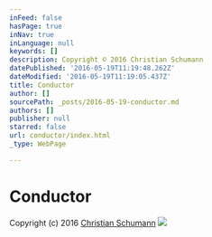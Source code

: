 ```yaml
---
inFeed: false
hasPage: true
inNav: true
inLanguage: null
keywords: []
description: Copyright © 2016 Christian Schumann
datePublished: '2016-05-19T11:19:48.262Z'
dateModified: '2016-05-19T11:19:05.437Z'
title: Conductor
author: []
sourcePath: _posts/2016-05-19-conductor.md
authors: []
publisher: null
starred: false
url: conductor/index.html
_type: WebPage

---
```

# Conductor

Copyright (c) 2016 [Christian Schumann][0]
![](https://the-grid-user-content.s3-us-west-2.amazonaws.com/f999ef13-561e-4168-9a86-f4c9a95023e3.jpg)

[0]: https://thegrid.ai/christian-schumann/